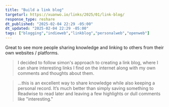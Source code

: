 ```yaml
---
title: "Build a link blog"
targeturl: https://xuanwo.io/links/2025/01/link-blog/
response_type: reshare
dt_published: "2025-02-04 22:29 -05:00"
dt_updated: "2025-02-04 22:29 -05:00"
tags: ["blogging","indieweb","linkblog","personalweb","openweb"]
---
```


Great to see more people sharing knowledge and linking to others from their own websites / platforms.

> I decided to follow simon's approach to creating a link blog, where I can share interesting links I find on the internet along with my own comments and thoughts about them.

> ...this is an excellent way to share knowledge while also keeping a personal record. It’s much better than simply saving something to Readwise to read later and leaving a few highlights or dull comments like "interesting."